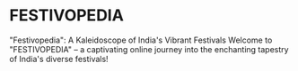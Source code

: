 # FESTIVOPEDIA
"Festivopedia": A Kaleidoscope of India's Vibrant Festivals Welcome to "FESTIVOPEDIA" – a captivating online journey into the enchanting tapestry of India's diverse festivals! 
